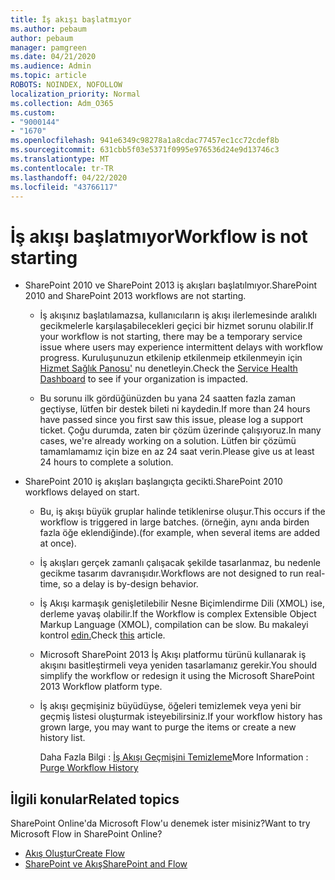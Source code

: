```yaml
---
title: İş akışı başlatmıyor
ms.author: pebaum
author: pebaum
manager: pamgreen
ms.date: 04/21/2020
ms.audience: Admin
ms.topic: article
ROBOTS: NOINDEX, NOFOLLOW
localization_priority: Normal
ms.collection: Adm_O365
ms.custom:
- "9000144"
- "1670"
ms.openlocfilehash: 941e6349c98278a1a8cdac77457ec1cc72cdef8b
ms.sourcegitcommit: 631cbb5f03e5371f0995e976536d24e9d13746c3
ms.translationtype: MT
ms.contentlocale: tr-TR
ms.lasthandoff: 04/22/2020
ms.locfileid: "43766117"
---
```

# <a name="workflow-is-not-starting"></a><span data-ttu-id="b6839-102">İş akışı başlatmıyor</span><span class="sxs-lookup"><span data-stu-id="b6839-102">Workflow is not starting</span></span>

- <span data-ttu-id="b6839-103">SharePoint 2010 ve SharePoint 2013 iş akışları başlatılmıyor.</span><span class="sxs-lookup"><span data-stu-id="b6839-103">SharePoint 2010 and SharePoint 2013 workflows are not starting.</span></span>

    - <span data-ttu-id="b6839-104">İş akışınız başlatılamazsa, kullanıcıların iş akışı ilerlemesinde aralıklı gecikmelerle karşılaşabilecekleri geçici bir hizmet sorunu olabilir.</span><span class="sxs-lookup"><span data-stu-id="b6839-104">If your workflow is not starting, there may be a temporary service issue where users may experience intermittent delays with workflow progress.</span></span> <span data-ttu-id="b6839-105">Kuruluşunuzun etkilenip etkilenmeip etkilenmeyin için [Hizmet Sağlık Panosu'](https:/admin.microsoft.com/AdminPortal/Home#/servicehealth) nu denetleyin.</span><span class="sxs-lookup"><span data-stu-id="b6839-105">Check the [Service Health Dashboard](https:/admin.microsoft.com/AdminPortal/Home#/servicehealth) to see if your organization is impacted.</span></span>

    - <span data-ttu-id="b6839-106">Bu sorunu ilk gördüğünüzden bu yana 24 saatten fazla zaman geçtiyse, lütfen bir destek bileti ni kaydedin.</span><span class="sxs-lookup"><span data-stu-id="b6839-106">If more than 24 hours have passed since you first saw this issue, please log a support ticket.</span></span> <span data-ttu-id="b6839-107">Çoğu durumda, zaten bir çözüm üzerinde çalışıyoruz.</span><span class="sxs-lookup"><span data-stu-id="b6839-107">In many cases, we're already working on a solution.</span></span> <span data-ttu-id="b6839-108">Lütfen bir çözümü tamamlamamız için bize en az 24 saat verin.</span><span class="sxs-lookup"><span data-stu-id="b6839-108">Please give us at least 24 hours to complete a solution.</span></span>

- <span data-ttu-id="b6839-109">SharePoint 2010 iş akışları başlangıçta gecikti.</span><span class="sxs-lookup"><span data-stu-id="b6839-109">SharePoint 2010 workflows delayed on start.</span></span>

    - <span data-ttu-id="b6839-110">Bu, iş akışı büyük gruplar halinde tetiklenirse oluşur.</span><span class="sxs-lookup"><span data-stu-id="b6839-110">This occurs if the workflow is triggered in large batches.</span></span> <span data-ttu-id="b6839-111">(örneğin, aynı anda birden fazla öğe eklendiğinde).</span><span class="sxs-lookup"><span data-stu-id="b6839-111">(for example, when several items are added at once).</span></span>

    - <span data-ttu-id="b6839-112">İş akışları gerçek zamanlı çalışacak şekilde tasarlanmaz, bu nedenle gecikme tasarım davranışıdır.</span><span class="sxs-lookup"><span data-stu-id="b6839-112">Workflows are not designed to run real-time, so a delay is by-design behavior.</span></span>

   -  <span data-ttu-id="b6839-113">İş Akışı karmaşık genişletilebilir Nesne Biçimlendirme Dili (XMOL) ise, derleme yavaş olabilir.</span><span class="sxs-lookup"><span data-stu-id="b6839-113">If the Workflow is complex Extensible Object Markup Language (XMOL), compilation can be slow.</span></span> <span data-ttu-id="b6839-114">Bu makaleyi kontrol [edin.](https://support.microsoft.com//kb/3043697)</span><span class="sxs-lookup"><span data-stu-id="b6839-114">Check [this](https://support.microsoft.com//kb/3043697) article.</span></span>

    - <span data-ttu-id="b6839-115">Microsoft SharePoint 2013 İş Akışı platformu türünü kullanarak iş akışını basitleştirmeli veya yeniden tasarlamanız gerekir.</span><span class="sxs-lookup"><span data-stu-id="b6839-115">You should simplify the workflow or redesign it using the Microsoft SharePoint 2013 Workflow platform type.</span></span>

    - <span data-ttu-id="b6839-116">İş akışı geçmişiniz büyüdüyse, öğeleri temizlemek veya yeni bir geçmiş listesi oluşturmak isteyebilirsiniz.</span><span class="sxs-lookup"><span data-stu-id="b6839-116">If your workflow history has grown large, you may want to purge the items or create a new history list.</span></span>

        <span data-ttu-id="b6839-117">Daha Fazla Bilgi : [İş Akışı Geçmişini Temizleme](https://blogs.technet.microsoft.com/marj/2015/08/07/sharepoint-2010-workflows-best-practice-purge-workflow-history-list-items/)</span><span class="sxs-lookup"><span data-stu-id="b6839-117">More Information : [Purge Workflow History](https://blogs.technet.microsoft.com/marj/2015/08/07/sharepoint-2010-workflows-best-practice-purge-workflow-history-list-items/)</span></span>


## <a name="related-topics"></a><span data-ttu-id="b6839-118">İlgili konular</span><span class="sxs-lookup"><span data-stu-id="b6839-118">Related topics</span></span>
<span data-ttu-id="b6839-119">SharePoint Online'da Microsoft Flow'u denemek ister misiniz?</span><span class="sxs-lookup"><span data-stu-id="b6839-119">Want to try Microsoft Flow in SharePoint Online?</span></span>
- [<span data-ttu-id="b6839-120">Akış Oluştur</span><span class="sxs-lookup"><span data-stu-id="b6839-120">Create Flow</span></span>](https://support.office.com/article/Create-a-flow-for-a-list-or-library-in-SharePoint-Online-or-OneDrive-for-Business-a9c3e03b-0654-46af-a254-20252e580d01) 
- [<span data-ttu-id="b6839-121">SharePoint ve Akış</span><span class="sxs-lookup"><span data-stu-id="b6839-121">SharePoint and Flow</span></span>](https://flow.microsoft.com/blog/sharepoint-and-flow/) 



